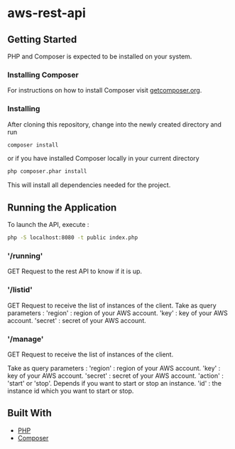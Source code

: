 # aws-rest-api

## Getting Started

PHP and Composer is expected to be installed on your system.

### Installing Composer

For instructions on how to install Composer visit [getcomposer.org](https://getcomposer.org/download/).

### Installing

After cloning this repository, change into the newly created directory and run

```bash
composer install
```
or if you have installed Composer locally in your current directory

```bash
php composer.phar install
```
This will install all dependencies needed for the project.

## Running the Application

To launch the API, execute :

```bash
php -S localhost:8080 -t public index.php
```
### '/running'

GET Request to the rest API to know if it is up.

### '/listid'

GET Request to receive the list of instances of the client.
Take as query parameters :
'region' : region of your AWS account.
'key' : key of your AWS account. 
'secret' : secret of your AWS account.

### '/manage'

GET Request to receive the list of instances of the client.

Take as query parameters :
'region' : region of your AWS account.
'key' : key of your AWS account. 
'secret' : secret of your AWS account.
'action' : 'start' or 'stop'. Depends if you want to start or stop an instance.
'id' : the instance id which you want to start or stop.

## Built With

  - [PHP](https://secure.php.net/)
  - [Composer](https://getcomposer.org/)
